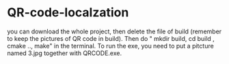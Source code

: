 # QR-code-localzation
you can download the whole project, then delete the file of build (remember to keep the pictures of QR code in build).
Then do " mkdir build, cd build , cmake .., make" in the terminal.
To run the exe, you need to put a pitcture named 3.jpg together with QRCODE.exe.
